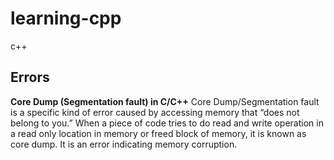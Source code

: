 # learning-cpp
c++


## Errors
**Core Dump (Segmentation fault) in C/C++**
Core Dump/Segmentation fault is a specific kind of error caused by accessing memory that “does not belong to you.” 
When a piece of code tries to do read and write operation in a read only location in memory or freed block of memory, it is known as core dump.
It is an error indicating memory corruption.